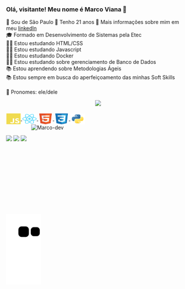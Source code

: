 ### Olá, visitante! Meu nome é Marco Viana 👋
 👾 Sou de São Paulo
 👾 Tenho 21 anos
 👾 Mais informações sobre mim em meu [linkedIn](https://www.linkedin.com/in/marco-viana2022/)
 <br />
 🎓 Formado em Desenvolvimento de Sistemas pela Etec
 <br />
 🧑‍🎓 Estou estudando HTML/CSS
 <br />
 🧑‍🎓 Estou estudando Javascript
 <br />
 🧑‍🎓 Estou estudando Docker
 <br />
 🧑‍🎓 Estou estudando sobre gerenciamento de Banco de Dados
 <br />
 📚 Estou aprendendo sobre Metodologias Ágeis
 <br />
 📚 Estou sempre em busca do aperfeiçoamento das minhas Soft Skills   
 <br />
 🌱 Pronomes: ele/dele
 <br />

<div align="center">
  <a href="https://github.com/MarcoViana0303">
  <img height="180em" src="https://github-readme-stats.vercel.app/api?username=MarcoViana0303&show_icons=true&theme=merko&include_all_commits=true&count_private=true"/>
 
   
   </div>
<div style="display: inline_block"><br>
  <img align="center" alt="Marco-Js" height="30" width="40" src="https://raw.githubusercontent.com/devicons/devicon/master/icons/javascript/javascript-plain.svg">
  <img align="center" alt="Marco-React" height="30" width="40" src="https://raw.githubusercontent.com/devicons/devicon/master/icons/react/react-original.svg">
  <img align="center" alt="Marco-HTML" height="30" width="40" src="https://raw.githubusercontent.com/devicons/devicon/master/icons/html5/html5-original.svg">
  <img align="center" alt="Marco-CSS" height="30" width="40" src="https://raw.githubusercontent.com/devicons/devicon/master/icons/css3/css3-original.svg">
  <img align="center" alt="Marco-Python" height="30" width="40" src="https://raw.githubusercontent.com/devicons/devicon/master/icons/python/python-original.svg">
 
 <img align="right" alt="Marco-dev" height="150"  src="https://repository-images.githubusercontent.com/462900780/0a10af70-6cbf-46df-9071-0ff586a3b1d6" jsaction="load:XAeZkd;" jsname="HiaYvf" class="n3VNCb KAlRDb" alt="gifs · GitHub Topics · GitHub" data-noaft="1" style="width: 435px; height: 244.688px; margin: 0px;">
</div>
 
 ##
 
 <div> 
  
 <a href="https://discordapp.com/users/417134547180716042" target="_blank"><img src="https://img.shields.io/badge/Discord-7289DA?style=for-the-badge&logo=discord&logoColor=white" target="_blank"></a> 
  <a href = "mailto:marcoviana100@gmail.com"><img src="https://img.shields.io/badge/-Gmail-%23333?style=for-the-badge&logo=gmail&logoColor=white" target="_blank"></a>
  <a href="https://www.linkedin.com/in/marco-viana2022/" target="_blank"><img src="https://img.shields.io/badge/-LinkedIn-%230077B5?style=for-the-badge&logo=linkedin&logoColor=white" target="_blank"></a> 
 
  ![Snake animation](https://github.com/MarcoViana0303/MarcoViana0303/blob/output/github-contribution-grid-snake.svg)
 
</div>
